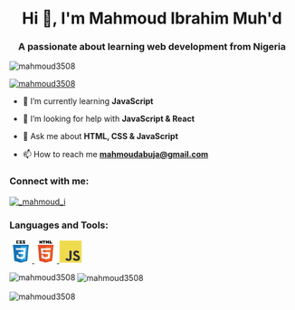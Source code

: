 <h1 align="center">Hi 👋, I'm Mahmoud Ibrahim Muh'd</h1>
<h3 align="center">A passionate about learning web development from Nigeria</h3>

<p align="left"> <img src="https://komarev.com/ghpvc/?username=mahmoud3508&label=Profile%20views&color=0e75b6&style=flat" alt="mahmoud3508" /> </p>

<p align="left"> <a href="https://github.com/ryo-ma/github-profile-trophy"><img src="https://github-profile-trophy.vercel.app/?username=mahmoud3508" alt="mahmoud3508" /></a> </p>

- 🌱 I’m currently learning **JavaScript**

- 🤝 I’m looking for help with **JavaScript & React**

- 💬 Ask me about **HTML, CSS & JavaScript**

- 📫 How to reach me **mahmoudabuja@gmail.com**

<h3 align="left">Connect with me:</h3>
<p align="left">
<a href="https://twitter.com/_mahmoud_i" target="blank"><img align="center" src="https://raw.githubusercontent.com/rahuldkjain/github-profile-readme-generator/master/src/images/icons/Social/twitter.svg" alt="_mahmoud_i" height="30" width="40" /></a>
</p>

<h3 align="left">Languages and Tools:</h3>
<p align="left"> <a href="https://www.w3schools.com/css/" target="_blank" rel="noreferrer"> <img src="https://raw.githubusercontent.com/devicons/devicon/master/icons/css3/css3-original-wordmark.svg" alt="css3" width="40" height="40"/> </a> <a href="https://www.w3.org/html/" target="_blank" rel="noreferrer"> <img src="https://raw.githubusercontent.com/devicons/devicon/master/icons/html5/html5-original-wordmark.svg" alt="html5" width="40" height="40"/> </a> <a href="https://developer.mozilla.org/en-US/docs/Web/JavaScript" target="_blank" rel="noreferrer"> <img src="https://raw.githubusercontent.com/devicons/devicon/master/icons/javascript/javascript-original.svg" alt="javascript" width="40" height="40"/> </a> </p>

<p><img align="left" src="https://github-readme-stats.vercel.app/api/top-langs?username=mahmoud3508&show_icons=true&locale=en&layout=compact" alt="mahmoud3508" /></p>

<p>&nbsp;<img align="center" src="https://github-readme-stats.vercel.app/api?username=mahmoud3508&show_icons=true&locale=en" alt="mahmoud3508" /></p>

<p><img align="center" src="https://github-readme-streak-stats.herokuapp.com/?user=mahmoud3508&" alt="mahmoud3508" /></p>
